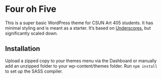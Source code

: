 # Four oh Five

This is a super basic WordPress theme for CSUN Art 405 students. It has minimal styling and is meant as a starter. It&rsquo;s based on [Underscores](https://underscores.me/), but significantly scaled down.

## Installation

Upload a zipped copy to your themes menu via the Dashboard or manually add an unzipped folder to your wp-content/themes folder. Run ```npm install``` to set up the SASS compiler.
